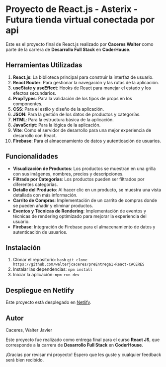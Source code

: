 # Proyecto de React.js - Asterix - Futura tienda virtual conectada por api

Este es el proyecto final de React.js realizado por **Caceres Walter** como parte de la carrera de **Desarrollo Full Stack** en **CoderHouse**.

## Herramientas Utilizadas

1. **React.js**: La biblioteca principal para construir la interfaz de usuario.
2. **React Router**: Para gestionar la navegación y las rutas de la aplicación.
3. **useState y useEffect**: Hooks de React para manejar el estado y los efectos secundarios.
4. **PropTypes**: Para la validación de los tipos de props en los componentes.
5. **CSS**: Para el estilo y diseño de la aplicación.
6. **JSON**: Para la gestión de los datos de productos y categorías.
7. **HTML**: Para la estructura básica de la aplicación.
8. **JavaScript**: Para la lógica de la aplicación.
9. **Vite**: Como el servidor de desarrollo para una mejor experiencia de desarrollo con React.
10. **Firebase**: Para el almacenamiento de datos y autenticación de usuarios.


## Funcionalidades

- **Visualización de Productos**: Los productos se muestran en una grilla con sus imágenes, nombres, precios y descripciones.
- **Filtrado por Categorías**: Los productos pueden ser filtrados por diferentes categorías.
- **Detalle del Producto**: Al hacer clic en un producto, se muestra una vista detallada con más información.
- **Carrito de Compras**: Implementación de un carrito de compras donde se pueden añadir y eliminar productos.
- **Eventos y Técnicas de Rendering**: Implementación de eventos y técnicas de rendering optimizado para mejorar la experiencia del usuario.
- **Firebase**: Integración de Firebase para el almacenamiento de datos y autenticación de usuarios.


## Instalación

1. Clonar el repositorio:
    ```bash```
    ```git clone https://github.com/walterjcaceres/preEntrega1-React-CACERES```
2. Instalar las dependencias:
    ```npm install```
3. Iniciar la aplicación:
    ```npm run dev```

## Despliegue en Netlify

Este proyecto está desplegado en [Netlify](https://asterix-caceres.netlify.app/).

## Autor

Caceres, Walter Javier

Este proyecto fue realizado como entrega final para el curso **React JS**, que corresponde a la carrera de **Desarrollo Full Stack** en **CoderHouse**.


¡Gracias por revisar mi proyecto! Espero que les guste y cualquier feedback será bien recibido.
